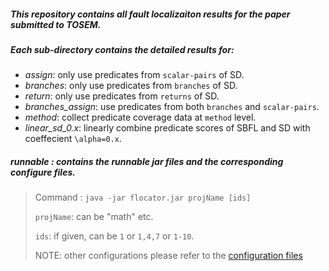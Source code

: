 ##### This repository contains all fault localizaiton results for the paper submitted to TOSEM.

##### Each sub-directory contains the detailed results for:

* *assign*: only use predicates from  `scalar-pairs` of SD.
* *branches*: only use predicates from `branches` of SD.
* *return*: only use predicates from `returns` of SD.
* *branches_assign*: use predicates from both `branches` and `scalar-pairs`.
* *method*: collect predicate coverage data at `method` level.
* *linear_sd_0.x*: linearly combine predicate scores of SBFL and SD with coeffecient `\alpha=0.x`.



##### runnable : contains the runnable jar files and the corresponding configure files.

> Command : `java -jar flocator.jar projName [ids]`
>
> `projName`: can be "math" etc.
>
> `ids`: if given, can be `1` or `1,4,7` or `1-10`.
>
> NOTE: other configurations please refer to the [configuration files](runnable/res/conf)
